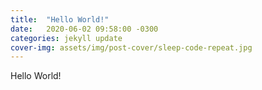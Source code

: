 ```yaml
---
title:  "Hello World!"
date:   2020-06-02 09:58:00 -0300
categories: jekyll update
cover-img: assets/img/post-cover/sleep-code-repeat.jpg
---
```

Hello World!